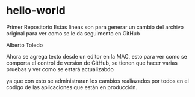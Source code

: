 # hello-world
Primer Repositorio
Estas lineas son para generar un cambio del archivo original para ver como se le da seguimento en GitHub

Alberto Toledo

Ahora se agrega texto desde un editor en la MAC, esto para ver como se comporta el control de version de GitHub, se tienen que hacer varias pruebas y ver como se estará actualizabdo 

ya que con esto se administraran los cambios realiazados por todos en el codigo de las aplicaciones que están en producción.



